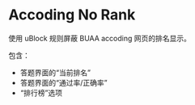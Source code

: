 # Accoding No Rank

使用 uBlock 规则屏蔽 BUAA accoding 网页的排名显示。

包含：

- 答题界面的“当前排名”
- 答题界面的“通过率/正确率”
- “排行榜”选项
